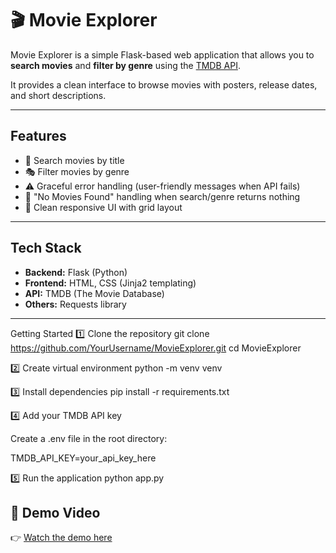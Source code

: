 # 🎬 Movie Explorer

Movie Explorer is a simple Flask-based web application that allows you to **search movies** and **filter by genre** using the [TMDB API](https://www.themoviedb.org/documentation/api).  

It provides a clean interface to browse movies with posters, release dates, and short descriptions.  

---

## Features
- 🔎 Search movies by title  
- 🎭 Filter movies by genre  
- ⚠️ Graceful error handling (user-friendly messages when API fails)  
- 📌 "No Movies Found" handling when search/genre returns nothing  
- 🎨 Clean responsive UI with grid layout  

---

## Tech Stack
- **Backend:** Flask (Python)  
- **Frontend:** HTML, CSS (Jinja2 templating)  
- **API:** TMDB (The Movie Database)  
- **Others:** Requests library  

---

Getting Started
1️⃣ Clone the repository
git clone https://github.com/YourUsername/MovieExplorer.git
cd MovieExplorer

2️⃣ Create virtual environment
python -m venv venv

3️⃣ Install dependencies
pip install -r requirements.txt

4️⃣ Add your TMDB API key

Create a .env file in the root directory:

TMDB_API_KEY=your_api_key_here

5️⃣ Run the application
python app.py

## 🎥 Demo Video  

👉 [Watch the demo here](https://drive.google.com/file/d/1uz3cq08nspjfpfvNjKR_5ldj4g1VxZVP/view?usp=sharing) 